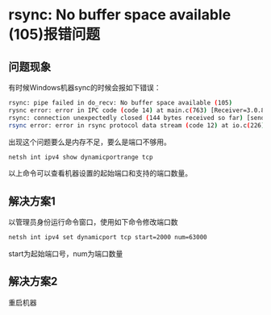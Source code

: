 # rsync: No buffer space available (105)报错问题

## 问题现象

有时候Windows机器sync的时候会报如下错误：

```bash
rsync: pipe failed in do_recv: No buffer space available (105)
rysnc error: error in IPC code (code 14) at main.c(763) [Receiver=3.0.8]
rsync: connection unexpectedly closed (144 bytes received so far) [sender]
rsync error: error in rsync protocol data stream (code 12) at io.c(226) [sender=3.1.2]
```

出现这个问题要么是内存不足，要么是端口不够用。

```bat
netsh int ipv4 show dynamicportrange tcp
```

以上命令可以查看机器设置的起始端口和支持的端口数量。

## 解决方案1

以管理员身份运行命令窗口，使用如下命令修改端口数

```bat
netsh int ipv4 set dynamicport tcp start=2000 num=63000
```

start为起始端口号，num为端口数量



## 解决方案2

重启机器